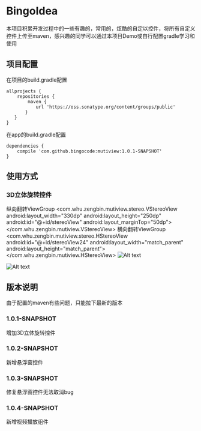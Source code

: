 # BingoIdea
本项目积累开发过程中的一些有趣的，常用的，炫酷的自定以控件，将所有自定义控件上传至maven，感兴趣的同学可以通过本项目Demo或自行配置gradle学习和使用

## 项目配置

在项目的build.gradle配置

    allprojects {
        repositories {
            maven {
               url 'https://oss.sonatype.org/content/groups/public'
           }
       }
    }
在app的build.gradle配置

    dependencies {
        compile 'com.github.bingocode:mutiview:1.0.1-SNAPSHOT'
    }
## 使用方式
### 3D立体旋转控件
纵向翻转ViewGroup
        <com.whu.zengbin.mutiview.stereo.VStereoView
            android:layout_width="330dp"
            android:layout_height="250dp"
            android:id="@+id/stereoView"
            android:layout_marginTop="50dp">
        <!--添加组件-->
        </com.whu.zengbin.mutiview.VStereoView>
横向翻转ViewGroup
        <com.whu.zengbin.mutiview.stereo.HStereoView
            android:id="@+id/stereoView24"
            android:layout_width="match_parent"
            android:layout_height="match_parent">
        <!--添加组件-->
        </com.whu.zengbin.mutiview.HStereoView>
![Alt text](https://github.com/zengge6668/BingoIdea/raw/master/Screenshots/switch_horizon.png)

![Alt text](https://github.com/zengge6668/BingoIdea/raw/master/Screenshots/switch_vertical.png)

## 版本说明
由于配置的maven有些问题，只能拉下最新的版本
### 1.0.1-SNAPSHOT
增加3D立体旋转控件
### 1.0.2-SNAPSHOT
新增悬浮窗控件
### 1.0.3-SNAPSHOT
修复悬浮窗控件无法取消bug
### 1.0.4-SNAPSHOT
新增视频播放组件






